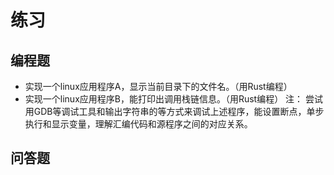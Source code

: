 # 练习
## 编程题
 - 实现一个linux应用程序A，显示当前目录下的文件名。（用Rust编程）
 - 实现一个linux应用程序B，能打印出调用栈链信息。（用Rust编程）
注： 尝试用GDB等调试工具和输出字符串的等方式来调试上述程序，能设置断点，单步执行和显示变量，理解汇编代码和源程序之间的对应关系。
## 问答题